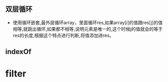 ## 双层循环
* 使用循环嵌套,最外层循环array，里面循环res,如果array[i]的值跟res[j]的值相等,就跳出循环,如果都不相等,说明元素是唯一的,这个时候j的值就会的等于res的长度,根据这个特点进行判断,将值添加进res。
## indexOf
# filter